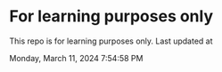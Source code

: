 # For learning purposes only
This repo is for learning purposes only.
Last updated at

Monday, March 11, 2024 7:54:58 PM

